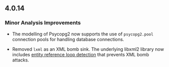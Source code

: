 ## 4.0.14

### Minor Analysis Improvements

- The modelling of Psycopg2 now supports the use of `psycopg2.pool` connection pools for handling database connections.
* Removed `lxml` as an XML bomb sink. The underlying libxml2 library now includes [entity reference loop detection](https://github.com/lxml/lxml/blob/f33ac2c2f5f9c4c4c1fc47f363be96db308f2fa6/doc/FAQ.txt#L1077) that prevents XML bomb attacks. 
